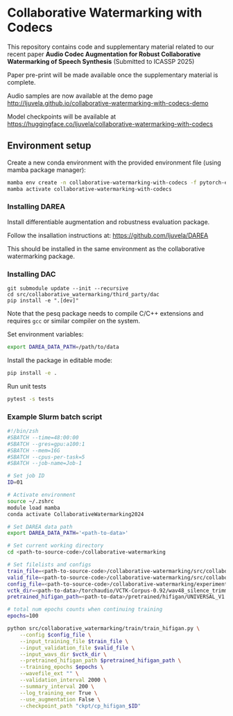 # Collaborative Watermarking with Codecs

This repository contains code and supplementary material related to our recent paper **Audio Codec Augmentation for Robust Collaborative Watermarking of Speech Synthesis**
(Submitted to ICASSP 2025)

Paper pre-print will be made available once the supplementary material is complete.

Audio samples are now available at the demo page
http://ljuvela.github.io/collaborative-watermarking-with-codecs-demo

Model checkpoints will be available at 
https://huggingface.co/ljuvela/collaborative-watermarking-with-codecs

## Environment setup


Create a new conda environment with the provided environment file (using mamba package manager):
```bash
mamba env create -n collaborative-watermarking-with-codecs -f pytorch-env.yml
mamba activate collaborative-watermarking-with-codecs
```

### Installing DAREA
Install differentiable augmentation and robustness evaluation package.

Follow the insallation instructions at:
https://github.com/ljuvela/DAREA

This should be installed in the same environment as the collaborative watermarking package.


### Installing DAC
```
git submodule update --init --recursive
cd src/collaborative_watermarking/third_party/dac
pip install -e ".[dev]"
```

Note that the pesq package needs to compile C/C++ extensions and requires `gcc` or similar compiler on the system.




Set environment variables:

```bash
export DAREA_DATA_PATH=/path/to/data
```

Install the package in editable mode:
```bash
pip install -e .
```





Run unit tests
```bash
pytest -s tests
```






### Example Slurm batch script


```bash
#!/bin/zsh
#SBATCH --time=48:00:00
#SBATCH --gres=gpu:a100:1
#SBATCH --mem=16G
#SBATCH --cpus-per-task=5
#SBATCH --job-name=Job-1

# Set job ID
ID=01

# Activate environment
source ~/.zshrc
module load mamba
conda activate CollaborativeWatermarking2024

# Set DAREA data path
export DAREA_DATA_PATH='<path-to-data>'

# Set current working directory
cd <path-to-source-code>/collaborative-watermarking

# Set filelists and configs
train_file=<path-to-source-code>/collaborative-watermarking/src/collaborative_watermarking/filelists/vctk/vctk_filelist_mic2_train.txt
valid_file=<path-to-source-code>/collaborative-watermarking/src/collaborative_watermarking/filelists/vctk/vctk_filelist_mic2_val.txt
config_file=<path-to-source-code>/collaborative-watermarking/experiments/$ID/config_v1.json
vctk_dir=<path-to-data>/torchaudio/VCTK-Corpus-0.92/wav48_silence_trimmed
pretrained_hifigan_path=<path-to-data>/pretrained/hifigan/UNIVERSAL_V1

# total num epochs counts when continuing training
epochs=100

python src/collaborative_watermarking/train/train_hifigan.py \
    --config $config_file \
    --input_training_file $train_file \
    --input_validation_file $valid_file \
    --input_wavs_dir $vctk_dir \
    --pretrained_hifigan_path $pretrained_hifigan_path \
    --training_epochs $epochs \
    --wavefile_ext "" \
    --validation_interval 2000 \
    --summary_interval 200 \
    --log_training_eer True \
    --use_augmentation False \
    --checkpoint_path "ckpt/cp_hifigan_$ID"
```




